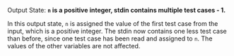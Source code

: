 Output State: **`n` is a positive integer, stdin contains multiple test cases - 1.**

In this output state, `n` is assigned the value of the first test case from the input, which is a positive integer. The stdin now contains one less test case than before, since one test case has been read and assigned to `n`. The values of the other variables are not affected.
